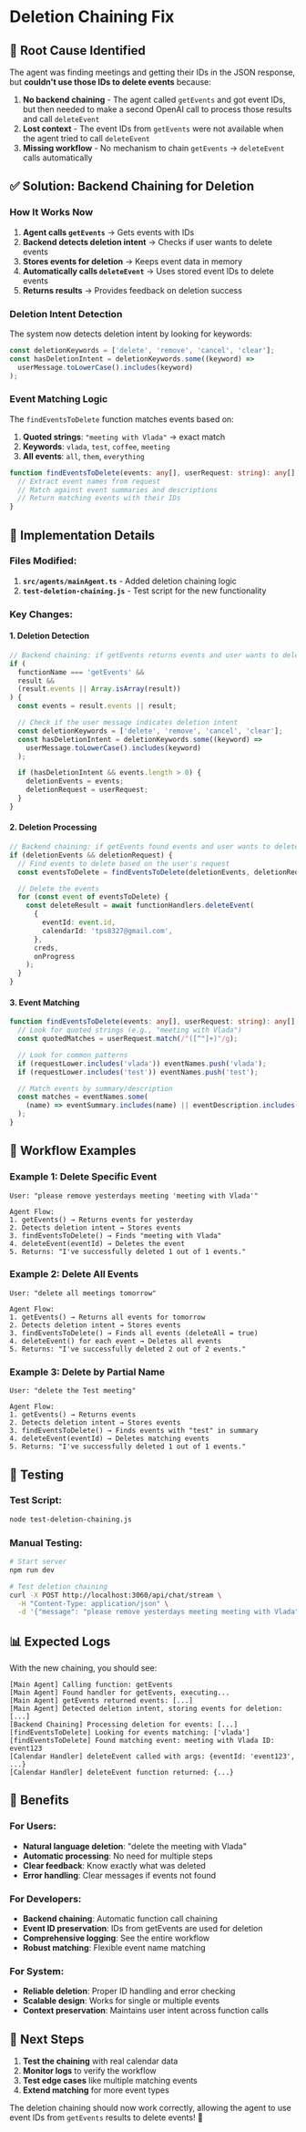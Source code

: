 # Deletion Chaining Fix

## 🐛 **Root Cause Identified**

The agent was finding meetings and getting their IDs in the JSON response, but **couldn't use those IDs to delete events** because:

1. **No backend chaining** - The agent called `getEvents` and got event IDs, but then needed to make a second OpenAI call to process those results and call `deleteEvent`
2. **Lost context** - The event IDs from `getEvents` were not available when the agent tried to call `deleteEvent`
3. **Missing workflow** - No mechanism to chain `getEvents` → `deleteEvent` calls automatically

## ✅ **Solution: Backend Chaining for Deletion**

### **How It Works Now**

1. **Agent calls `getEvents`** → Gets events with IDs
2. **Backend detects deletion intent** → Checks if user wants to delete events
3. **Stores events for deletion** → Keeps event data in memory
4. **Automatically calls `deleteEvent`** → Uses stored event IDs to delete events
5. **Returns results** → Provides feedback on deletion success

### **Deletion Intent Detection**

The system now detects deletion intent by looking for keywords:

```typescript
const deletionKeywords = ['delete', 'remove', 'cancel', 'clear'];
const hasDeletionIntent = deletionKeywords.some((keyword) =>
  userMessage.toLowerCase().includes(keyword)
);
```

### **Event Matching Logic**

The `findEventsToDelete` function matches events based on:

1. **Quoted strings**: `"meeting with Vlada"` → exact match
2. **Keywords**: `vlada`, `test`, `coffee`, `meeting`
3. **All events**: `all`, `them`, `everything`

```typescript
function findEventsToDelete(events: any[], userRequest: string): any[] {
  // Extract event names from request
  // Match against event summaries and descriptions
  // Return matching events with their IDs
}
```

## 🔧 **Implementation Details**

### **Files Modified:**

1. **`src/agents/mainAgent.ts`** - Added deletion chaining logic
2. **`test-deletion-chaining.js`** - Test script for the new functionality

### **Key Changes:**

#### **1. Deletion Detection**

```typescript
// Backend chaining: if getEvents returns events and user wants to delete, store for deletion
if (
  functionName === 'getEvents' &&
  result &&
  (result.events || Array.isArray(result))
) {
  const events = result.events || result;

  // Check if the user message indicates deletion intent
  const deletionKeywords = ['delete', 'remove', 'cancel', 'clear'];
  const hasDeletionIntent = deletionKeywords.some((keyword) =>
    userMessage.toLowerCase().includes(keyword)
  );

  if (hasDeletionIntent && events.length > 0) {
    deletionEvents = events;
    deletionRequest = userRequest;
  }
}
```

#### **2. Deletion Processing**

```typescript
// Backend chaining: if getEvents found events and user wants to delete, process deletion
if (deletionEvents && deletionRequest) {
  // Find events to delete based on the user's request
  const eventsToDelete = findEventsToDelete(deletionEvents, deletionRequest);

  // Delete the events
  for (const event of eventsToDelete) {
    const deleteResult = await functionHandlers.deleteEvent(
      {
        eventId: event.id,
        calendarId: 'tps8327@gmail.com',
      },
      creds,
      onProgress
    );
  }
}
```

#### **3. Event Matching**

```typescript
function findEventsToDelete(events: any[], userRequest: string): any[] {
  // Look for quoted strings (e.g., "meeting with Vlada")
  const quotedMatches = userRequest.match(/"([^"]+)"/g);

  // Look for common patterns
  if (requestLower.includes('vlada')) eventNames.push('vlada');
  if (requestLower.includes('test')) eventNames.push('test');

  // Match events by summary/description
  const matches = eventNames.some(
    (name) => eventSummary.includes(name) || eventDescription.includes(name)
  );
}
```

## 🔄 **Workflow Examples**

### **Example 1: Delete Specific Event**

```
User: "please remove yesterdays meeting 'meeting with Vlada'"

Agent Flow:
1. getEvents() → Returns events for yesterday
2. Detects deletion intent → Stores events
3. findEventsToDelete() → Finds "meeting with Vlada"
4. deleteEvent(eventId) → Deletes the event
5. Returns: "I've successfully deleted 1 out of 1 events."
```

### **Example 2: Delete All Events**

```
User: "delete all meetings tomorrow"

Agent Flow:
1. getEvents() → Returns all events for tomorrow
2. Detects deletion intent → Stores events
3. findEventsToDelete() → Finds all events (deleteAll = true)
4. deleteEvent() for each event → Deletes all events
5. Returns: "I've successfully deleted 2 out of 2 events."
```

### **Example 3: Delete by Partial Name**

```
User: "delete the Test meeting"

Agent Flow:
1. getEvents() → Returns events
2. Detects deletion intent → Stores events
3. findEventsToDelete() → Finds events with "test" in summary
4. deleteEvent(eventId) → Deletes matching events
5. Returns: "I've successfully deleted 1 out of 1 events."
```

## 🧪 **Testing**

### **Test Script:**

```bash
node test-deletion-chaining.js
```

### **Manual Testing:**

```bash
# Start server
npm run dev

# Test deletion chaining
curl -X POST http://localhost:3060/api/chat/stream \
  -H "Content-Type: application/json" \
  -d '{"message": "please remove yesterdays meeting meeting with Vlada"}'
```

## 📊 **Expected Logs**

With the new chaining, you should see:

```
[Main Agent] Calling function: getEvents
[Main Agent] Found handler for getEvents, executing...
[Main Agent] getEvents returned events: [...]
[Main Agent] Detected deletion intent, storing events for deletion: [...]
[Backend Chaining] Processing deletion for events: [...]
[findEventsToDelete] Looking for events matching: ['vlada']
[findEventsToDelete] Found matching event: meeting with Vlada ID: event123
[Calendar Handler] deleteEvent called with args: {eventId: 'event123', ...}
[Calendar Handler] deleteEvent function returned: {...}
```

## 🎯 **Benefits**

### **For Users:**

- **Natural language deletion**: "delete the meeting with Vlada"
- **Automatic processing**: No need for multiple steps
- **Clear feedback**: Know exactly what was deleted
- **Error handling**: Clear messages if events not found

### **For Developers:**

- **Backend chaining**: Automatic function call chaining
- **Event ID preservation**: IDs from getEvents are used for deletion
- **Comprehensive logging**: See the entire workflow
- **Robust matching**: Flexible event name matching

### **For System:**

- **Reliable deletion**: Proper ID handling and error checking
- **Scalable design**: Works for single or multiple events
- **Context preservation**: Maintains user intent across function calls

## 🚀 **Next Steps**

1. **Test the chaining** with real calendar data
2. **Monitor logs** to verify the workflow
3. **Test edge cases** like multiple matching events
4. **Extend matching** for more event types

The deletion chaining should now work correctly, allowing the agent to use event IDs from `getEvents` results to delete events! 🎉
